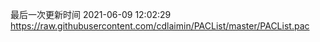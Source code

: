 最后一次更新时间 2021-06-09 12:02:29
https://raw.githubusercontent.com/cdlaimin/PACList/master/PACList.pac

